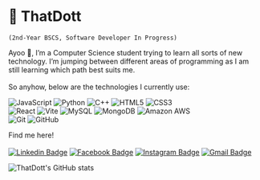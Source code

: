 # 🤹 ThatDott

`(2nd-Year BSCS, Software Developer In Progress)`

Ayoo 🤙, I’m a Computer Science student trying to learn all sorts of new technology. I’m jumping between different areas of programming as I am still learning which path best suits me.
<br><br>
So anyhow, below are the technologies I currently use:

![JavaScript](https://img.shields.io/badge/-JavaScript-black?style=flat-square&logo=javascript)
![Python](https://img.shields.io/badge/-Python-black?style=flat-square&logo=Python)
![C++](https://img.shields.io/badge/-C++-00599C?style=flat-square&logo=c)
![HTML5](https://img.shields.io/badge/-HTML5-E34F26?style=flat-square&logo=html5&logoColor=white)
![CSS3](https://img.shields.io/badge/-CSS3-1572B6?style=flat-square&logo=css3)
<br>
![React](https://img.shields.io/badge/-React-black?style=flat-square&logo=react)
![Vite](https://img.shields.io/badge/-Vite-black?style=flat-square&logo=vite)
![MySQL](https://img.shields.io/badge/-MySQL-black?style=flat-square&logo=mysql)
![MongoDB](https://img.shields.io/badge/-MongoDB-black?style=flat-square&logo=mongodb)
![Amazon AWS](https://img.shields.io/badge/Amazon%20AWS-232F3E?style=flat-square&logo=amazon-web-services)
<br>
![Git](https://img.shields.io/badge/-Git-black?style=flat-square&logo=git)
![GitHub](https://img.shields.io/badge/-GitHub-181717?style=flat-square&logo=github)

Find me here!
<br><br>
[![Linkedin Badge](https://img.shields.io/badge/-justinveloso-blue?style=flat-square&logo=Linkedin&logoColor=white&link=https://www.linkedin.com/in/justin-veloso-21395b27b/)](https://www.linkedin.com/in/justin-veloso-21395b27b/)
[![Facebook Badge](https://img.shields.io/badge/-justinveloso-darkblue?style=flat-square&logo=facebook&logoColor=white&link=https://facebook.com/thatdot44/)](https://facebook.com/thatdot44/)
[![Instagram Badge](https://img.shields.io/badge/-dotveloso-purple?style=flat-square&logo=instagram&logoColor=white&link=https://instagram.com/kanna6501/)](https://instagram.com/dotveloso)
[![Gmail Badge](https://img.shields.io/badge/-justinsanveloso@gmail.com-c14438?style=flat-square&logo=Gmail&logoColor=white&link=mailto:justinsanveloso@gmail.com)](mailto:justinsanveloso@gmail.com)

![ThatDott's GitHub stats](https://github-readme-stats.vercel.app/api?username=ThatDott&theme=great-gatsby&show_icons=true)

